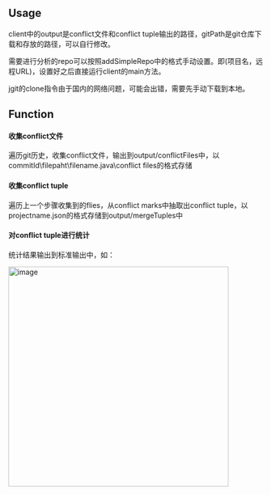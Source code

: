 ## Usage
client中的output是conflict文件和conflict tuple输出的路径，gitPath是git仓库下载和存放的路径，可以自行修改。

需要进行分析的repo可以按照addSimpleRepo中的格式手动设置。即(项目名，远程URL)，设置好之后直接运行client的main方法。

jgit的clone指令由于国内的网络问题，可能会出错，需要先手动下载到本地。

## Function
#### 收集conflict文件
遍历git历史，收集conflict文件，输出到output/conflictFiles中，以commitId\filepaht\filename.java\conflict files的格式存储
#### 收集conflict tuple
遍历上一个步骤收集到的flies，从conflict marks中抽取出conflict tuple，以projectname.json的格式存储到output/mergeTuples中
#### 对conflict tuple进行统计
统计结果输出到标准输出中，如：

<img width="435" alt="image" src="https://user-images.githubusercontent.com/61650772/178206331-3eb4b3ca-4567-42d8-8387-21c96a6bd8ef.png">
